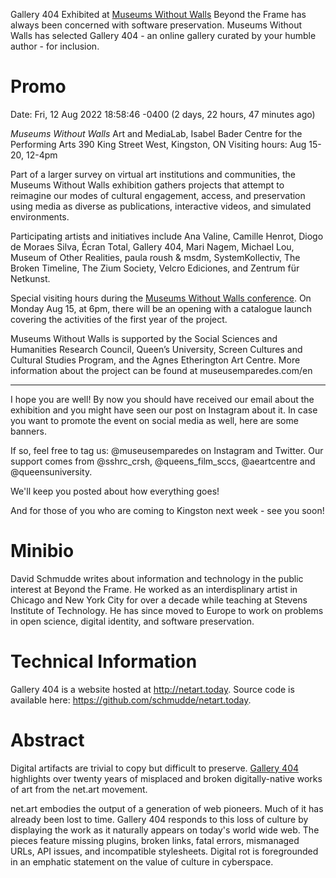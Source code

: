 Gallery 404 Exhibited at [Museums Without Walls](https://www.museusemparedes.com/en/noticia/museums-without-walls-conference-exhibition/)
Beyond the Frame has always been concerned with software preservation. Museums Without Walls has selected Gallery 404 - an online gallery curated by your humble author - for inclusion.



# Promo

Date: Fri, 12 Aug 2022 18:58:46 -0400 (2 days, 22 hours, 47 minutes ago)

*Museums Without Walls*
Art and MediaLab, Isabel Bader Centre for the Performing Arts
390 King Street West, Kingston, ON
Visiting hours: Aug 15-20, 12-4pm

Part of a larger survey on virtual art institutions and communities, the Museums Without Walls exhibition gathers projects that attempt to reimagine our modes of cultural engagement,
access, and preservation using media as diverse as publications, interactive videos, and simulated environments.

Participating artists and initiatives include Ana Valine, Camille Henrot, Diogo de Moraes Silva, Écran Total, Gallery 404, Mari Nagem, Michael Lou, Museum of Other Realities, paula roush
& msdm, SystemKollectiv, The Broken Timeline, The Zium Society, Velcro Ediciones, and Zentrum für Netkunst.

Special visiting hours during the [Museums Without Walls conference](https://www.museusemparedes.com/en/noticia/museums-without-walls-conference-exhibition/). On Monday Aug 15, at 6pm, there will be an opening with a catalogue launch covering the activities of the first year
of the project.

Museums Without Walls is supported by the Social Sciences and Humanities Research Council, Queen’s University, Screen Cultures and Cultural Studies Program, and the Agnes Etherington Art
Centre. More information about the project can be found at museusemparedes.com/en

---

I hope you are well! By now you should have received our email about the exhibition and you might have seen our post on Instagram about it. In case you want to promote the event on
social media as well, here are some banners.

If so, feel free to tag us: @museusemparedes on Instagram and Twitter. Our support comes from @sshrc_crsh, @queens_film_sccs, @aeartcentre and @queensuniversity.

We'll keep you posted about how everything goes!

And for those of you who are coming to Kingston next week - see you soon!


# Minibio

David Schmudde writes about information and technology in the public interest at Beyond the Frame. He worked as an interdisplinary artist in Chicago and New York City for over a decade while teaching at Stevens Institute of Technology. He has since moved to Europe to work on problems in open science, digital identity, and software preservation.

# Technical Information

Gallery 404 is a website hosted at http://netart.today. Source code is available here: https://github.com/schmudde/netart.today.

# Abstract

Digital artifacts are trivial to copy but difficult to preserve. [Gallery 404](http://www.netart.today) highlights over twenty years of misplaced and broken digitally-native works of art from the net.art movement.

net.art embodies the output of a generation of web pioneers. Much of it has already been lost to time. Gallery 404 responds to this loss of culture by displaying the work as it naturally appears on today's world wide web. The pieces feature missing plugins, broken links, fatal errors, mismanaged URLs, API issues, and incompatible stylesheets. Digital rot is foregrounded in an emphatic statement on the value of culture in cyberspace.

